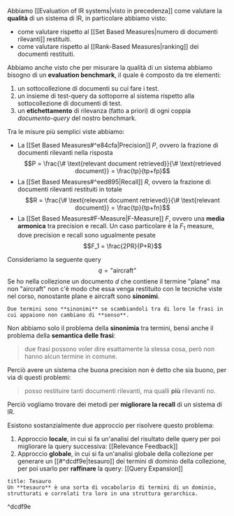Abbiamo [[Evaluation of IR systems|visto in precedenza]] come valutare la **qualità** di un sistema di IR, in particolare abbiamo visto:
- come valutare rispetto al [[Set Based Measures|numero di documenti rilevanti]] restituiti.
- come valutare rispetto al [[Rank-Based Measures|ranking]] dei documenti restituiti.

Abbiamo anche visto che per misurare la qualità di un sistema abbiamo bisogno di un **evaluation benchmark**, il quale è composto da tre elementi:
1. un sottocollezione di documenti su cui fare i test.
2. un insieme di test-query da sottoporre al sistema rispetto alla sottocollezione di documenti di test.
3. un **etichettamento** di rilevanza (fatto a priori) di ogni coppia *documento-query* del nostro benchmark.

Tra le misure più semplici viste abbiamo:
- La [[Set Based Measures#^e84cfa|Precision]] $P$, ovvero la frazione di documenti rilevanti nella risposta $$P = \frac{\# \text{relevant document retrieved}}{\# \text{retrieved document}} = \frac{tp}{tp+fp}$$
- La [[Set Based Measures#^eed895|Recall]] $R$, ovvero la frazione di documenti rilevanti restituiti in totale $$R = \frac{\# \text{relevant document retrieved}}{\# \text{relevant document}} = \frac{tp}{tp+fn}$$
- La [[Set Based Measures#F-Measure|F-Measure]] $F$, ovvero una **media armonica** tra precision e recall. Un caso particolare è la $F_1$ measure, dove precision e recall sono ugualmente pesate $$F_1 = \frac{2PR}{P+R}$$


Consideriamo la seguente query $$q = \text{"aircraft"}$$
Se ho nella collezione un documento $d$ che contiene il termine $\text{"plane"}$ ma non $\text{"aircraft"}$ non c'è modo che essa venga restituito con le tecniche viste nel corso, nonostante plane e aircraft sono **sinonimi**.

```ad-tldr
Due termini sono **sinonimi** se scambiandoli tra di loro le frasi in cui appaiono non cambiano di **senso**.
```

Non abbiamo solo il problema della **sinonimia** tra termini, bensì anche il problema della **semantica delle frasi**:
> due frasi possono voler dire esattamente la stessa cosa, però non hanno alcun termine in comune.

Perciò avere un sistema che buona precision non è detto che sia buono, per via di questi problemi:
> posso restituire tanti documenti rilevanti, ma qualli **più** rilevanti no.

Perciò vogliamo trovare dei metodi per **migliorare la recall** di un sistema di IR.

Esistono sostanzialmente due approccio per risolvere questo problema:
1. Approccio **locale**, in cui si fa un'analisi del risultato delle query per poi migliorare la query successiva: [[Relevance Feedback]]
2. Approccio **globale**, in cui si fa un'analisi globale della collezione per generare un [[#^dcdf9e|tesauro]] dei termini di dominio della collezione, per poi usarlo per **raffinare** la query: [[Query Expansion]]

```ad-tldr
title: Tesauro
Un **tesauro** è una sorta di vocabolario di termini di un dominio, strutturati e correlati tra loro in una struttura gerarchica.
```

^dcdf9e